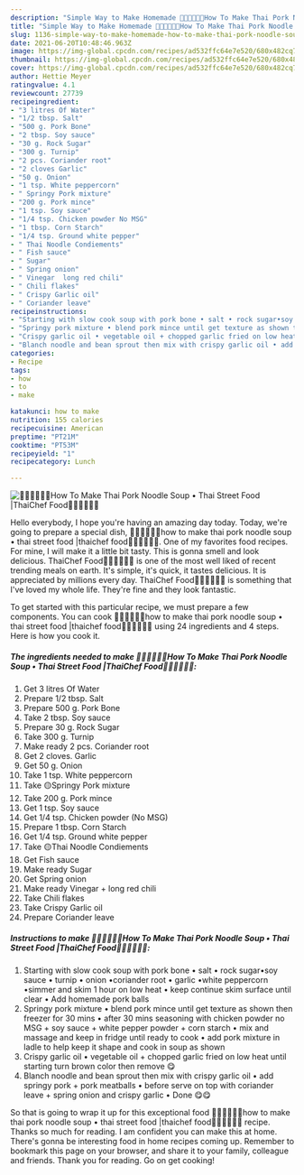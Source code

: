 ```yaml
---
description: "Simple Way to Make Homemade 🧑🏽‍🍳🧑🏼‍🍳How To Make Thai Pork Noodle Soup • Thai Street Food |ThaiChef Food🧑🏽‍🍳🧑🏼‍🍳"
title: "Simple Way to Make Homemade 🧑🏽‍🍳🧑🏼‍🍳How To Make Thai Pork Noodle Soup • Thai Street Food |ThaiChef Food🧑🏽‍🍳🧑🏼‍🍳"
slug: 1136-simple-way-to-make-homemade-how-to-make-thai-pork-noodle-soup-thai-street-food-thaichef-food
date: 2021-06-20T10:48:46.963Z
image: https://img-global.cpcdn.com/recipes/ad532ffc64e7e520/680x482cq70/how-to-make-thai-pork-noodle-soup-thai-street-food-thaichef-food-recipe-main-photo.jpg
thumbnail: https://img-global.cpcdn.com/recipes/ad532ffc64e7e520/680x482cq70/how-to-make-thai-pork-noodle-soup-thai-street-food-thaichef-food-recipe-main-photo.jpg
cover: https://img-global.cpcdn.com/recipes/ad532ffc64e7e520/680x482cq70/how-to-make-thai-pork-noodle-soup-thai-street-food-thaichef-food-recipe-main-photo.jpg
author: Hettie Meyer
ratingvalue: 4.1
reviewcount: 27739
recipeingredient:
- "3 litres Of Water"
- "1/2 tbsp. Salt"
- "500 g. Pork Bone"
- "2 tbsp. Soy sauce"
- "30 g. Rock Sugar"
- "300 g. Turnip"
- "2 pcs. Coriander root"
- "2 cloves Garlic"
- "50 g. Onion"
- "1 tsp. White peppercorn"
- " Springy Pork mixture"
- "200 g. Pork mince"
- "1 tsp. Soy sauce"
- "1/4 tsp. Chicken powder No MSG"
- "1 tbsp. Corn Starch"
- "1/4 tsp. Ground white pepper"
- " Thai Noodle Condiements"
- " Fish sauce"
- " Sugar"
- " Spring onion"
- " Vinegar  long red chili"
- " Chili flakes"
- " Crispy Garlic oil"
- " Coriander leave"
recipeinstructions:
- "Starting with slow cook soup with pork bone • salt • rock sugar•soy sauce • turnip • onion •coriander root • garlic •white peppercorn •simmer and skim 1 hour on low heat • keep continue skim surface until clear • Add homemade pork balls"
- "Springy pork mixture • blend pork mince until get texture as shown then freezer for 30 mins • after 30 mins seasoning with chicken powder no MSG + soy sauce + white pepper powder + corn starch • mix and massage and keep in fridge until ready to cook • add pork mixture in ladle to help keep it shape and cook in soup as shown"
- "Crispy garlic oil • vegetable oil + chopped garlic fried on low heat until starting turn brown color then remove 😋"
- "Blanch noodle and bean sprout then mix with crispy garlic oil • add springy pork + pork meatballs • before serve on top with coriander leave + spring onion and crispy garlic • Done 😋😋"
categories:
- Recipe
tags:
- how
- to
- make

katakunci: how to make 
nutrition: 155 calories
recipecuisine: American
preptime: "PT21M"
cooktime: "PT53M"
recipeyield: "1"
recipecategory: Lunch

---
```



![🧑🏽‍🍳🧑🏼‍🍳How To Make Thai Pork Noodle Soup • Thai Street Food |ThaiChef Food🧑🏽‍🍳🧑🏼‍🍳](https://img-global.cpcdn.com/recipes/ad532ffc64e7e520/680x482cq70/how-to-make-thai-pork-noodle-soup-thai-street-food-thaichef-food-recipe-main-photo.jpg)

Hello everybody, I hope you're having an amazing day today. Today, we're going to prepare a special dish, 🧑🏽‍🍳🧑🏼‍🍳how to make thai pork noodle soup • thai street food |thaichef food🧑🏽‍🍳🧑🏼‍🍳. One of my favorites food recipes. For mine, I will make it a little bit tasty. This is gonna smell and look delicious.
ThaiChef Food🧑🏽‍🍳🧑🏼‍🍳 is one of the most well liked of recent trending meals on earth. It's simple, it's quick, it tastes delicious. It is appreciated by millions every day. ThaiChef Food🧑🏽‍🍳🧑🏼‍🍳 is something that I've loved my whole life. They're fine and they look fantastic.




To get started with this particular recipe, we must prepare a few components. You can cook 🧑🏽‍🍳🧑🏼‍🍳how to make thai pork noodle soup • thai street food |thaichef food🧑🏽‍🍳🧑🏼‍🍳 using 24 ingredients and 4 steps. Here is how you cook it.

<!--inarticleads1-->

##### The ingredients needed to make 🧑🏽‍🍳🧑🏼‍🍳How To Make Thai Pork Noodle Soup • Thai Street Food |ThaiChef Food🧑🏽‍🍳🧑🏼‍🍳:

1. Get 3 litres Of Water
1. Prepare 1/2 tbsp. Salt
1. Prepare 500 g. Pork Bone
1. Take 2 tbsp. Soy sauce
1. Prepare 30 g. Rock Sugar
1. Take 300 g. Turnip
1. Make ready 2 pcs. Coriander root
1. Get 2 cloves. Garlic
1. Get 50 g. Onion
1. Take 1 tsp. White peppercorn
1. Take  🟡Springy Pork mixture
1. Take 200 g. Pork mince
1. Get 1 tsp. Soy sauce
1. Get 1/4 tsp. Chicken powder (No MSG)
1. Prepare 1 tbsp. Corn Starch
1. Get 1/4 tsp. Ground white pepper
1. Take  🟡Thai Noodle Condiements
1. Get  Fish sauce
1. Make ready  Sugar
1. Get  Spring onion
1. Make ready  Vinegar + long red chili
1. Take  Chili flakes
1. Take  Crispy Garlic oil
1. Prepare  Coriander leave




<!--inarticleads2-->

##### Instructions to make 🧑🏽‍🍳🧑🏼‍🍳How To Make Thai Pork Noodle Soup • Thai Street Food |ThaiChef Food🧑🏽‍🍳🧑🏼‍🍳:

1. Starting with slow cook soup with pork bone • salt • rock sugar•soy sauce • turnip • onion •coriander root • garlic •white peppercorn •simmer and skim 1 hour on low heat • keep continue skim surface until clear • Add homemade pork balls
1. Springy pork mixture • blend pork mince until get texture as shown then freezer for 30 mins • after 30 mins seasoning with chicken powder no MSG + soy sauce + white pepper powder + corn starch • mix and massage and keep in fridge until ready to cook • add pork mixture in ladle to help keep it shape and cook in soup as shown
1. Crispy garlic oil • vegetable oil + chopped garlic fried on low heat until starting turn brown color then remove 😋
1. Blanch noodle and bean sprout then mix with crispy garlic oil • add springy pork + pork meatballs • before serve on top with coriander leave + spring onion and crispy garlic • Done 😋😋




So that is going to wrap it up for this exceptional food 🧑🏽‍🍳🧑🏼‍🍳how to make thai pork noodle soup • thai street food |thaichef food🧑🏽‍🍳🧑🏼‍🍳 recipe. Thanks so much for reading. I am confident you can make this at home. There's gonna be interesting food in home recipes coming up. Remember to bookmark this page on your browser, and share it to your family, colleague and friends. Thank you for reading. Go on get cooking!
